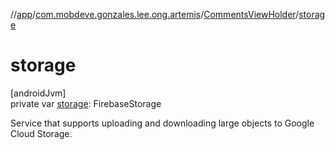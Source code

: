 //[app](../../../index.md)/[com.mobdeve.gonzales.lee.ong.artemis](../index.md)/[CommentsViewHolder](index.md)/[storage](storage.md)

# storage

[androidJvm]\
private var [storage](storage.md): FirebaseStorage

Service that supports uploading and downloading large objects to Google Cloud Storage.
